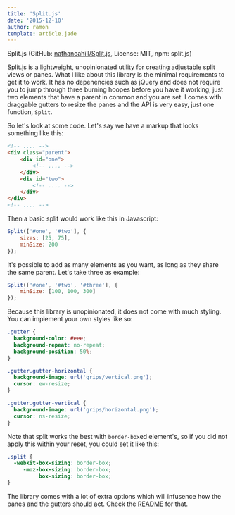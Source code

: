 ```yaml
---
title: 'Split.js'
date: '2015-12-10'
author: ramon
template: article.jade
---
```


Split.js (GitHub: [nathancahill/Split.js](https://github.com/nathancahill/Split.js), License: MIT, npm: split.js)

Split.js is a lightweight, unopinionated utility for creating adjustable split views or panes. What I like about this library is the minimal requirements to get it to work.
It has no depenencies such as jQuery and does not require you to jump through three burning hoopes before you have it working,
just two elements that have a parent in common and you are set.
I comes with draggable gutters to resize the panes and the API is very easy, just one function, `Split`.

So let's look at some code. Let's say we have a markup that looks something like this:

```html
<!-- .... -->
<div class="parent">
	<div id="one">
		<!-- .... -->
	</div>
	<div id="two">
		<!-- .... -->
	</div>
</div>
<!-- .... -->
```
Then a basic split would work like this in Javascript:
```javascript
Split(['#one', '#two'], {
    sizes: [25, 75],
    minSize: 200
});
```
It's possible to add as many elements as you want, as long as they share the same parent. Let's take three as example:

```javascript
Split(['#one', '#two', '#three'], {
    minSize: [100, 100, 300]
});
```
Because this library is unopinionated, it does not come with much styling. You can implement your own styles like so:

```css
.gutter {
  background-color: #eee;
  background-repeat: no-repeat;
  background-position: 50%;
}

.gutter.gutter-horizontal {
  background-image: url('grips/vertical.png');
  cursor: ew-resize;
}

.gutter.gutter-vertical {
  background-image: url('grips/horizontal.png');
  cursor: ns-resize;
}
```
Note that split works the best with `border-box`ed element's, so if you did not apply this within your reset, you could set it like this:

```css
.split {
  -webkit-box-sizing: border-box;
     -moz-box-sizing: border-box;
          box-sizing: border-box;
}
```

The library comes with a lot of extra options which will infusence how the panes and the gutters should act. Check the [README](https://github.com/nathancahill/Split.js) for that.

